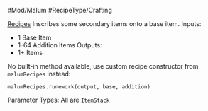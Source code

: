 #Mod/Malum #RecipeType/Crafting

<ins>Recipes</ins>
Inscribes some secondary items onto a base item.
Inputs:
- 1 Base Item
- 1-64 Addition Items
Outputs:
- 1+ Items

No built-in method available, use custom recipe constructor from `malumRecipes` instead:
```
malumRecipes.runework(output, base, addition)
```

Parameter Types:
All are `ItemStack`